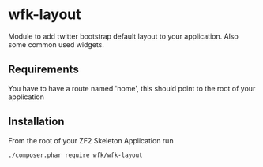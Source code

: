 wfk-layout
==========

Module to add twitter bootstrap default layout to your application. Also some common used widgets.

Requirements
------------

You have to have a route named 'home', this should point to the root of your application

Installation
------------

From the root of your ZF2 Skeleton Application run

    ./composer.phar require wfk/wfk-layout